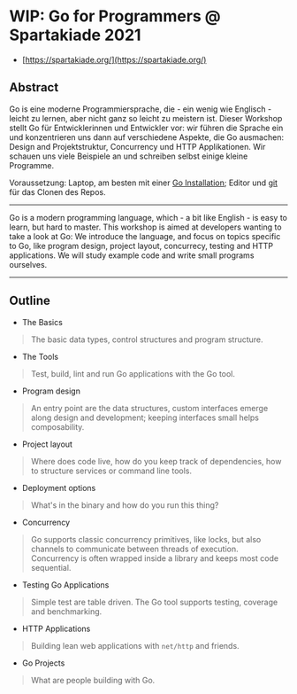 # WIP: Go for Programmers @ Spartakiade 2021

* [https://spartakiade.org/](https://spartakiade.org/)

## Abstract

Go is eine moderne Programmiersprache, die - ein wenig wie Englisch - leicht zu
lernen, aber nicht ganz so leicht zu meistern ist. Dieser Workshop stellt Go
für Entwicklerinnen und Entwickler vor: wir führen die Sprache ein und
konzentrieren uns dann auf verschiedene Aspekte, die Go ausmachen: Design and
Projektstruktur, Concurrency und HTTP Applikationen. Wir schauen uns viele
Beispiele an und schreiben selbst einige kleine Programme.

Voraussetzung: Laptop, am besten mit einer [Go
Installation](https://golang.org/doc/install); Editor und
[git](https://git-scm.com/) für das Clonen des Repos.

----

Go is a modern programming language, which - a bit like English - is easy to
learn, but hard to master. This workshop is aimed at developers wanting to
take a look at Go: We introduce the language, and focus on topics specific to
Go, like program design, project layout, concurrecy, testing and HTTP
applications. We will study example code and write small programs ourselves.

----

## Outline

* The Basics

> The basic data types, control structures and program structure.

* The Tools

> Test, build, lint and run Go applications with the Go tool.

* Program design

> An entry point are the data structures, custom interfaces emerge along design
and development; keeping interfaces small helps composability.

* Project layout

> Where does code live, how do you keep track of dependencies, how to structure
services or command line tools.

* Deployment options

> What's in the binary and how do you run this thing?

* Concurrency

> Go supports classic concurrency primitives, like locks, but also channels to
communicate between threads of execution. Concurrency is often wrapped inside a
library and keeps most code sequential.

* Testing Go Applications

> Simple test are table driven. The Go tool supports testing, coverage and benchmarking.

* HTTP Applications

> Building lean web applications with `net/http` and friends.

* Go Projects

> What are people building with Go.

